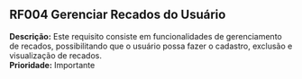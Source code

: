 ## RF004 Gerenciar Recados do Usuário ##
**Descrição:** Este requisito consiste em funcionalidades de gerenciamento de recados, possibilitando que o usuário possa fazer o cadastro, exclusão e visualização de recados.<br>
<b>Prioridade:</b> Importante